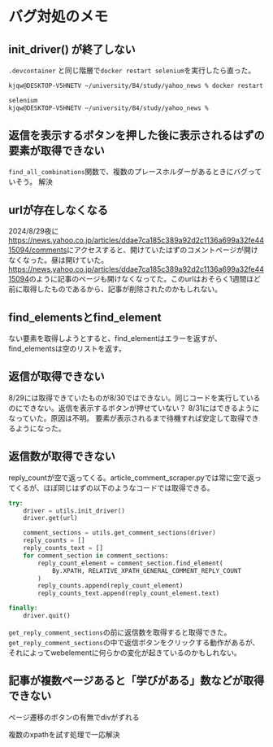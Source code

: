 # バグ対処のメモ

## init_driver() が終了しない

`.devcontainer` と同じ階層で`docker restart selenium`を実行したら直った。

```sh
kjqw@DESKTOP-V5HNETV ~/university/B4/study/yahoo_news % docker restart selenium

selenium
kjqw@DESKTOP-V5HNETV ~/university/B4/study/yahoo_news %
```

## 返信を表示するボタンを押した後に表示されるはずの要素が取得できない

`find_all_combinations`関数で、複数のプレースホルダーがあるときにバグっていそう。
解決

## urlが存在しなくなる

2024/8/29夜に<https://news.yahoo.co.jp/articles/ddae7ca185c389a92d2c1136a699a32fe4415094/comments>にアクセスすると、開けていたはずのコメントページが開けなくなった。昼は開けていた。<https://news.yahoo.co.jp/articles/ddae7ca185c389a92d2c1136a699a32fe4415094>のように記事のページも開けなくなってた。このurlはおそらく1週間ほど前に取得したものであるから、記事が削除されたのかもしれない。

## find_elementsとfind_element

ない要素を取得しようとすると、find_elementはエラーを返すが、find_elementsは空のリストを返す。

## 返信が取得できない

8/29には取得できていたものが8/30ではできない。同じコードを実行しているのにできない。返信を表示するボタンが押せていない？
8/31にはできるようになっていた。原因は不明。
要素が表示されるまで待機すれば安定して取得できるようになった。

## 返信数が取得できない

reply_countが空で返ってくる。article_comment_scraper.pyでは常に空で返ってくるが、ほぼ同じはずの以下のようなコードでは取得できる。

```python
try:
    driver = utils.init_driver()
    driver.get(url)

    comment_sections = utils.get_comment_sections(driver)
    reply_counts = []
    reply_counts_text = []
    for comment_section in comment_sections:
        reply_count_element = comment_section.find_element(
            By.XPATH, RELATIVE_XPATH_GENERAL_COMMENT_REPLY_COUNT
        )
        reply_counts.append(reply_count_element)
        reply_counts_text.append(reply_count_element.text)

finally:
    driver.quit()
```

`get_reply_comment_sections`の前に返信数を取得すると取得できた。`get_reply_comment_sections`の中で返信ボタンをクリックする動作があるが、それによってwebelementに何らかの変化が起きているのかもしれない。

## 記事が複数ページあると「学びがある」数などが取得できない

ページ遷移のボタンの有無でdivがずれる

複数のxpathを試す処理で一応解決
